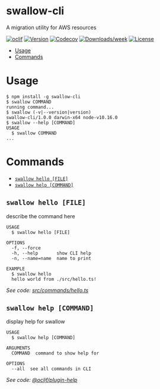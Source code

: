 swallow-cli
===========

A migration utility for AWS resources

[![oclif](https://img.shields.io/badge/cli-oclif-brightgreen.svg)](https://oclif.io)
[![Version](https://img.shields.io/npm/v/swallow-cli.svg)](https://npmjs.org/package/swallow-cli)
[![Codecov](https://codecov.io/gh/drg-adaptive/swallow-migration/branch/master/graph/badge.svg)](https://codecov.io/gh/drg-adaptive/swallow-migration)
[![Downloads/week](https://img.shields.io/npm/dw/swallow-cli.svg)](https://npmjs.org/package/swallow-cli)
[![License](https://img.shields.io/npm/l/swallow-cli.svg)](https://github.com/drg-adaptive/swallow-migration/blob/master/package.json)

<!-- toc -->
* [Usage](#usage)
* [Commands](#commands)
<!-- tocstop -->
# Usage
<!-- usage -->
```sh-session
$ npm install -g swallow-cli
$ swallow COMMAND
running command...
$ swallow (-v|--version|version)
swallow-cli/1.0.0 darwin-x64 node-v10.16.0
$ swallow --help [COMMAND]
USAGE
  $ swallow COMMAND
...
```
<!-- usagestop -->
# Commands
<!-- commands -->
* [`swallow hello [FILE]`](#swallow-hello-file)
* [`swallow help [COMMAND]`](#swallow-help-command)

## `swallow hello [FILE]`

describe the command here

```
USAGE
  $ swallow hello [FILE]

OPTIONS
  -f, --force
  -h, --help       show CLI help
  -n, --name=name  name to print

EXAMPLE
  $ swallow hello
  hello world from ./src/hello.ts!
```

_See code: [src/commands/hello.ts](https://github.com/drg-adaptive/swallow-migration/blob/v1.0.0/src/commands/hello.ts)_

## `swallow help [COMMAND]`

display help for swallow

```
USAGE
  $ swallow help [COMMAND]

ARGUMENTS
  COMMAND  command to show help for

OPTIONS
  --all  see all commands in CLI
```

_See code: [@oclif/plugin-help](https://github.com/oclif/plugin-help/blob/v2.2.1/src/commands/help.ts)_
<!-- commandsstop -->
